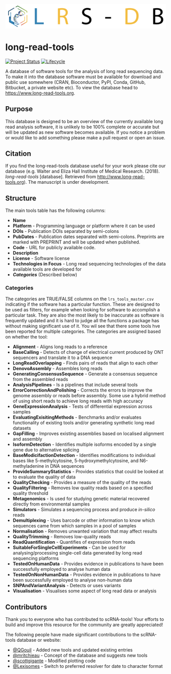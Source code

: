 ![scRNA-tools](docs/img/banner.png)

# long-read-tools

[![Project Status](http://www.repostatus.org/badges/latest/active.svg)](http://www.repostatus.org/#active)
[![Lifecycle](https://img.shields.io/badge/lifecycle-stable-brightgreen.svg)](https://www.tidyverse.org/lifecycle/#stable)

A database of software tools for the analysis of long read sequencing data. To
make it into the database software must be available for download and public use
somewhere (CRAN, Bioconductor, PyPI, Conda, GitHub, Bitbucket, a private website
etc). To view the database head to https://www.long-read-tools.org.

## Purpose

This database is designed to be an overview of the currently available long read
analysis software, it is unlikely to be 100% complete or accurate but will be
updated as new software becomes available. If you notice a problem or would like
to add something please make a pull request or open an issue.

## Citation

If you find the long-read-tools database useful for your work please cite our database (e.g. 
Walter and Eliza Hall Institute of Medical Research. (2018). <i> long-read-tools </i> [database]. Retrieved from http://www.long-read-tools.org). 
The manuscript is under development.   

## Structure

The main tools table has the following columns:

* **Name**
* **Platform** - Programming language or platform where it can be used
* **DOIs** - Publication DOIs separated by semi-colons
* **PubDates** - Publication dates separated with semi-colons. Preprints are
  marked with PREPRINT and will be updated when published.
* **Code** - URL for publicly available code.
* **Description**
* **License** - Software license
* **Technologies in Focus** - Long read sequencing technologies of the 
data available tools are developed for 
* ***Categories*** (Described below)

### Categories

The categories are TRUE/FALSE columns on the `lrs_tools_master.csv` indicating if the software has a
particular function. These are designed to be used as filters, for example when
looking for software to accomplish a particular task. They are also the most
likely to be inaccurate as software is frequently updated and it is hard to
judge all the functions a package has without making significant use of it. You wil see that there 
some tools hve been reported for multiple categories. The
categories are assigned based on whether the tool:
* **Alignment** -  Aligns long reads to a reference
* **BaseCalling** -  Detects of change of electrical current produced by ONT sequencers and translate it to a DNA sequence
* **LongReadOverlapping** - Finds pairs of reads that align to each other
* **DenovoAssembly** - Assembles long reads
* **GeneratingConsensusSequence** - Generate a consensus sequence from the assembled reads
* **AnalysisPipelines** - Is a pipelines that include several tools
* **ErrorCorrectionAndPolishing** - Corrects the errors to improve the genome assembly or reads before assembly. Some use a hybrid method of using short reads to achieve long reads with high accuracy
* **GeneExpressionAnalysis** - Tests of differential expression across samples
* **EvaluatingExisitingMethods** - Benchmarks and/or evaluates functionality of existing tools and/or generating synthetic long read datasets
* **GapFilling** - Improves existing assemblies based on localised alignment and assembly
* **IsoformDetection** - Identifies multiple isoforms encoded by a single gene due to alternative splicing
* **BaseModicifactionDetection** - Identifies modifications to individual bases like 5-methylcytosine, 5-hydroxymethylcytosine, and N6-methyladenine in DNA sequences
* **ProvideSummaryStatistics** - Provides statistics that could be looked at to evaluate the quality of data
* **QualityChecking** - Provides a measure of the quality of the reads
* **QualityFiltering** - Removes low quality reads based on a specified quality threshold
* **Metagenomics** - Is used for studying genetic material recovered directly from environmental samples
* **Simulators** - Simulates a sequencing process and produce <i>in-silico</i> reads
* **Demultiplexing** - Uses barcode or other information to know which sequences came from which samples in a pool of samples
* **Normalisation** - Removes unwanted variation that may affect results
* **QualityTrimming** - Removes low-quality reads
* **ReadQuantification** - Quantifies of expression from reads
* **SuitableForSingleCellExperiments** - Can be used for analysing/processing single-cell data generated by long read sequencing platforms
* **TestedOnHumanData** - Provides evidence in publications to have been successfully employed to analyse human data
* **TestedOnNonHumanData** - Provides evidence in publications to have been successfully employed to analyse non-human data
* **SNPAndVariantAnalysis** - Detects or uses variants
* **Visualisation** - Visualises some aspect of long read data or analysis

## Contributors

Thank you to everyone who has contributed to scRNA-tools! Your efforts to build
and improve this resource for the community are greatly appreciated!

The following people have made significant contributions to the scRNA-tools
database or website:

* [@QGouil](https://github.com/QGouil) - Added new tools and updated existing entries 
* [@mritchieau](https://github.com/mritchie) - Concept of the database and 
suggests new tools
* [@scottgigante](https://github.com/scottgigante) - Modified plotting code
* [@Lexisomes](https://github.com/alexiswl) - Switch to preferred
  resolver for date to character format